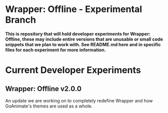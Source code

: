 # Wrapper: Offline - Experimental Branch
**This is repository that will hold developer experiments for Wrapper: Offline, these may include entire versions that are unusable or small code snippets that we plan to work with. See README.md here and in specific files for each experiment for more information.**

# Current Developer Experiments

## Wrapper: Offline v2.0.0
An update we are working on to completely redefine Wrapper and how GoAnimate's themes are used as a whole.
